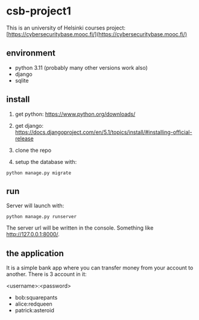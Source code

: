 # csb-project1
This is an university of Helsinki courses project: [https://cybersecuritybase.mooc.fi/](https://cybersecuritybase.mooc.fi/)

## environment
- python 3.11 (probably many other versions work also)
- django
- sqlite

## install
1. get python:
https://www.python.org/downloads/

2. get django:
https://docs.djangoproject.com/en/5.1/topics/install/#installing-official-release

3. clone the repo

4. setup the database with:
```
python manage.py migrate
```
## run
Server will launch with:
```
python manage.py runserver
```
The server url will be written in the console. Something like http://127.0.0.1:8000/.

## the application
It is a simple bank app where you can transfer money from your account to another.
There is 3 account in it:

\<username\>:\<password\>
- bob:squarepants
- alice:redqueen
- patrick:asteroid
